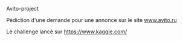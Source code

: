 Avito-project

Pédiction d'une demande pour une annonce sur le site www.avito.ru

Le challenge lancé sur https://www.kaggle.com/

